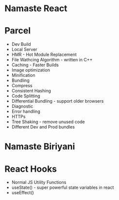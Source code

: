 # Namaste React

# Parcel 
 - Dev Build 
 - Local Server
 - HMR - Hot Module Replacement
 - File Wathcing Algorithm - written in C++
 - Caching - Faster Builds
 - Image optimization
 - Minification 
 - Bundling
 - Compress
 - Consistent Hashing
 - Code Splitting
 - Differential Bundling - support older browsers
 - Diagnostic 
 - Error handling
 - HTTPs
 - Tree Shaking - remove unused code 
 - Different Dev and Prod bundles
 
 # Namaste Biriyani

 # React Hooks 
  - Normal JS Utility Functions 
  - useState() - super powerful state variables in react 
  - useEffect()